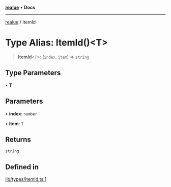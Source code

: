 [**realue**](../README.md) • **Docs**

***

[realue](../README.md) / ItemId

# Type Alias: ItemId()\<T\>

> **ItemId**\<`T`\>: (`index`, `item`) => `string`

## Type Parameters

• **T**

## Parameters

• **index**: `number`

• **item**: `T`

## Returns

`string`

## Defined in

[lib/types/ItemId.ts:1](https://github.com/nevoland/realue/blob/fecd9dbe42b1c423720c721f1e676e4fdf968b4d/lib/types/ItemId.ts#L1)
